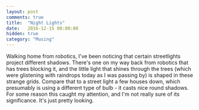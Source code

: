 ```yaml
---
layout: post
comments: true
title:  "Night Lights"
date:   2016-12-15 00:00:00
hidden: true
category: "Musing"
---
```

Walking home from robotics, I've been noticing that certain streetlights project different shadows. There's one on my way back from robotics that has trees blocking it, and the little light that shines through the trees (which were glistening with raindrops today as I was passing by) is shaped in these strange grids. Compare that to a street light a few houses down, which presumably is using a different type of bulb - it casts nice round shadows. For some reason this caught my attention, and I'm not really sure of its significance. It's just pretty looking.
